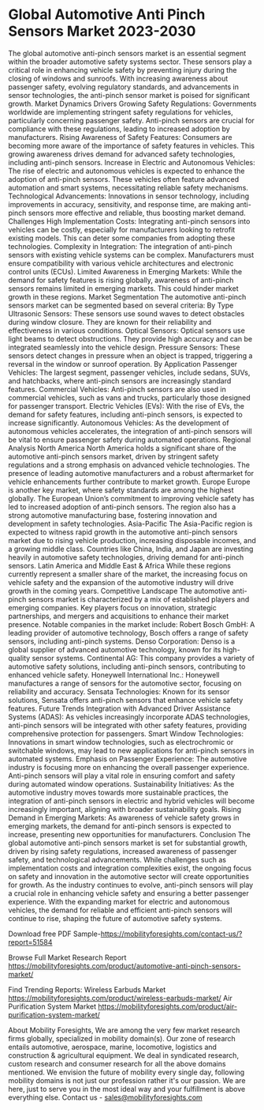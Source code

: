 # Global Automotive Anti Pinch Sensors Market 2023-2030
The global automotive anti-pinch sensors market is an essential segment within the broader automotive safety systems sector. These sensors play a critical role in enhancing vehicle safety by preventing injury during the closing of windows and sunroofs. With increasing awareness about passenger safety, evolving regulatory standards, and advancements in sensor technologies, the anti-pinch sensor market is poised for significant growth.
Market Dynamics
Drivers
Growing Safety Regulations: Governments worldwide are implementing stringent safety regulations for vehicles, particularly concerning passenger safety. Anti-pinch sensors are crucial for compliance with these regulations, leading to increased adoption by manufacturers.
Rising Awareness of Safety Features: Consumers are becoming more aware of the importance of safety features in vehicles. This growing awareness drives demand for advanced safety technologies, including anti-pinch sensors.
Increase in Electric and Autonomous Vehicles: The rise of electric and autonomous vehicles is expected to enhance the adoption of anti-pinch sensors. These vehicles often feature advanced automation and smart systems, necessitating reliable safety mechanisms.
Technological Advancements: Innovations in sensor technology, including improvements in accuracy, sensitivity, and response time, are making anti-pinch sensors more effective and reliable, thus boosting market demand.
Challenges
High Implementation Costs: Integrating anti-pinch sensors into vehicles can be costly, especially for manufacturers looking to retrofit existing models. This can deter some companies from adopting these technologies.
Complexity in Integration: The integration of anti-pinch sensors with existing vehicle systems can be complex. Manufacturers must ensure compatibility with various vehicle architectures and electronic control units (ECUs).
Limited Awareness in Emerging Markets: While the demand for safety features is rising globally, awareness of anti-pinch sensors remains limited in emerging markets. This could hinder market growth in these regions.
Market Segmentation
The automotive anti-pinch sensors market can be segmented based on several criteria:
By Type
Ultrasonic Sensors: These sensors use sound waves to detect obstacles during window closure. They are known for their reliability and effectiveness in various conditions.
Optical Sensors: Optical sensors use light beams to detect obstructions. They provide high accuracy and can be integrated seamlessly into the vehicle design.
Pressure Sensors: These sensors detect changes in pressure when an object is trapped, triggering a reversal in the window or sunroof operation.
By Application
Passenger Vehicles: The largest segment, passenger vehicles, include sedans, SUVs, and hatchbacks, where anti-pinch sensors are increasingly standard features.
Commercial Vehicles: Anti-pinch sensors are also used in commercial vehicles, such as vans and trucks, particularly those designed for passenger transport.
Electric Vehicles (EVs): With the rise of EVs, the demand for safety features, including anti-pinch sensors, is expected to increase significantly.
Autonomous Vehicles: As the development of autonomous vehicles accelerates, the integration of anti-pinch sensors will be vital to ensure passenger safety during automated operations.
Regional Analysis
North America
North America holds a significant share of the automotive anti-pinch sensors market, driven by stringent safety regulations and a strong emphasis on advanced vehicle technologies. The presence of leading automotive manufacturers and a robust aftermarket for vehicle enhancements further contribute to market growth.
Europe
Europe is another key market, where safety standards are among the highest globally. The European Union’s commitment to improving vehicle safety has led to increased adoption of anti-pinch sensors. The region also has a strong automotive manufacturing base, fostering innovation and development in safety technologies.
Asia-Pacific
The Asia-Pacific region is expected to witness rapid growth in the automotive anti-pinch sensors market due to rising vehicle production, increasing disposable incomes, and a growing middle class. Countries like China, India, and Japan are investing heavily in automotive safety technologies, driving demand for anti-pinch sensors.
Latin America and Middle East & Africa
While these regions currently represent a smaller share of the market, the increasing focus on vehicle safety and the expansion of the automotive industry will drive growth in the coming years.
Competitive Landscape
The automotive anti-pinch sensors market is characterized by a mix of established players and emerging companies. Key players focus on innovation, strategic partnerships, and mergers and acquisitions to enhance their market presence. Notable companies in the market include:
Robert Bosch GmbH: A leading provider of automotive technology, Bosch offers a range of safety sensors, including anti-pinch systems.
Denso Corporation: Denso is a global supplier of advanced automotive technology, known for its high-quality sensor systems.
Continental AG: This company provides a variety of automotive safety solutions, including anti-pinch sensors, contributing to enhanced vehicle safety.
Honeywell International Inc.: Honeywell manufactures a range of sensors for the automotive sector, focusing on reliability and accuracy.
Sensata Technologies: Known for its sensor solutions, Sensata offers anti-pinch sensors that enhance vehicle safety features.
Future Trends
Integration with Advanced Driver Assistance Systems (ADAS): As vehicles increasingly incorporate ADAS technologies, anti-pinch sensors will be integrated with other safety features, providing comprehensive protection for passengers.
Smart Window Technologies: Innovations in smart window technologies, such as electrochromic or switchable windows, may lead to new applications for anti-pinch sensors in automated systems.
Emphasis on Passenger Experience: The automotive industry is focusing more on enhancing the overall passenger experience. Anti-pinch sensors will play a vital role in ensuring comfort and safety during automated window operations.
Sustainability Initiatives: As the automotive industry moves towards more sustainable practices, the integration of anti-pinch sensors in electric and hybrid vehicles will become increasingly important, aligning with broader sustainability goals.
Rising Demand in Emerging Markets: As awareness of vehicle safety grows in emerging markets, the demand for anti-pinch sensors is expected to increase, presenting new opportunities for manufacturers.
Conclusion
The global automotive anti-pinch sensors market is set for substantial growth, driven by rising safety regulations, increased awareness of passenger safety, and technological advancements. While challenges such as implementation costs and integration complexities exist, the ongoing focus on safety and innovation in the automotive sector will create opportunities for growth. As the industry continues to evolve, anti-pinch sensors will play a crucial role in enhancing vehicle safety and ensuring a better passenger experience. With the expanding market for electric and autonomous vehicles, the demand for reliable and efficient anti-pinch sensors will continue to rise, shaping the future of automotive safety systems.



Download free PDF Sample-https://mobilityforesights.com/contact-us/?report=51584


Browse Full Market Research Report 
https://mobilityforesights.com/product/automotive-anti-pinch-sensors-market/


Find Trending Reports:
Wireless Earbuds Market
https://mobilityforesights.com/product/wireless-earbuds-market/
Air Purification System Market
https://mobilityforesights.com/product/air-purification-system-market/


About Mobility Foresights,
We are among the very few market research firms globally, specialized in mobility domain(s). Our zone of research entails automotive, aerospace, marine, locomotive, logistics and construction & agricultural equipment. We deal in syndicated research, custom research and consumer research for all the above domains mentioned.
We envision the future of mobility every single day, following mobility domains is not just our profession rather it's our passion. We are here, just to serve you in the most ideal way and your fulfillment is above everything else. Contact us -  sales@mobilityforesights.com 


